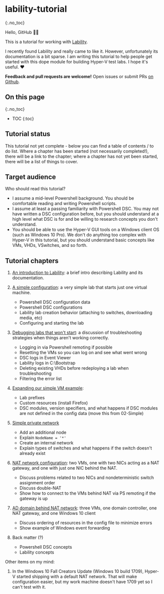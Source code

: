 # lability-tutorial
{:.no_toc}

Hello, GitHub 👨‍💻

This is a tutorial for working with [Lability](https://github.com/VirtualEngine/Lability/).

I recently found Lability and really came to like it.
However, unfortunately its documentation is a bit sparse.
I am writing this tutorial to help people get started with this dope module for building Hyper-V test labs.
I hope it's useful.
❤

**Feedback and pull requests are welcome!**
Open issues or submit PRs [on Github](https://github.com/mrled/lability-tutorial).

## On this page
{:.no_toc}

* TOC
{:toc}

## Tutorial status

This tutorial not yet complete -
below you can find a table of contents / to do list.
Where a chapter has been started (not necessarily completed!),
there will be a link to the chapter;
where a chapter has not yet been started,
there will be a list of things to cover.

## Target audience

Who should read this tutorial?

-   I assume a mid-level Powershell background.
    You should be comfortable reading and writing Powershell scripts.
-   I assume at least a passing familiarity with Powershell DSC.
    You may not have written a DSC configuration before,
    but you should understand at a high level what DSC is for
    and be willing to research concepts you don't understand.
-   You should be able to use the Hyper-V GUI tools on a Windows client OS (such as Windows 10 Pro).
    We don't do anything too complex with Hyper-V in this tutorial,
    but you should understand basic concepts like VMs, VHDs, VSwitches, and so forth.

## Tutorial chapters

1.  [An introduction to Lability](01-Introduction):
    a brief intro describing Lability and its documentation.

2.  [A simple configuration](02-Simple):
    a very simple lab that starts just one virtual machine.

     -  Powershell DSC configuration data
     -  Powershell DSC configurations
     -  Lability lab creation behavior (attaching to switches, downloading media, etc)
     -  Configuring and starting the lab

3.  [Debugging labs that won't start](03-Debugging):
    a discussion of troubleshooting strategies when things aren't working correctly.

     -  Logging in via Powershell remoting if possible
     -  Resetting the VMs so you can log on and see what went wrong
     -  DSC logs in Event Viewer
     -  Lability logs in C:\Bootstrap
     -  Deleting existing VHDs before redeploying a lab when troubleshooting
     -  Filtering the error list

4.  [Expanding our simple VM example](04-SimpleExpanded):

     -  Lab prefixes
     -  Custom resources (install Firefox)
     -  DSC modules, version specifiers,
        and what happens if DSC modules are not defined in the config data
        (move this from 02-Simple)

5.  [Simple private network](05-SimpleNetwork)

     -  Add an additional node
     -  Explain `NodeName = '*'`
     -  Create an internal network
     -  Explain types of switches and what happens if the switch doesn't already exist

6.  [NAT network configuration](06-NatNetwork):
    two VMs, one with two NICs acting as a NAT gateway, and one with just one NIC behind the NAT.

     -  Discuss problems related to two NICs and nondeterministic switch assignment order
     -  Discuss double-NAT
     -  Show how to connect to the VMs behind NAT via PS remoting if the gateway is up

7.  [AD domain behind NAT network](07-AdDomain):
    three VMs, one domain controller, one NAT gateway, and one Windows 10 client

     -  Discuss ordering of resources in the config file to minimize errors
     -  Show example of Windows event forwarding

8.  Back matter (?)

     -  Powershell DSC concepts
     -  Lability concepts

Other items on my mind:

1.  In the Windows 10 Fall Creators Update (Windows 10 build 1709),
    Hyper-V started shipping with a default NAT network.
    That will make configuration easier,
    but my work machine doesn't have 1709 yet so I can't test with it.
